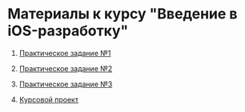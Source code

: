# Материалы к курсу "Введение в iOS-разработку"

1. [Практическое задание №1](https://github.com/netology-code/a1ios-homeworks/blob/master/1/FirstCourseFirstTask.zip)

1. [Практическое задание №2](https://github.com/netology-code/a1ios-homeworks/blob/master/2/FirstCourseSecondTask.zip)

1. [Практическое задание №3](https://github.com/netology-code/a1ios-homeworks/blob/master/3/FirstCourseThirdTask.zip)

1. [Курсовой проект](https://github.com/netology-code/a1ios-homeworks/blob/master/Final%20Task/FirstCourseFinalTask.zip)
